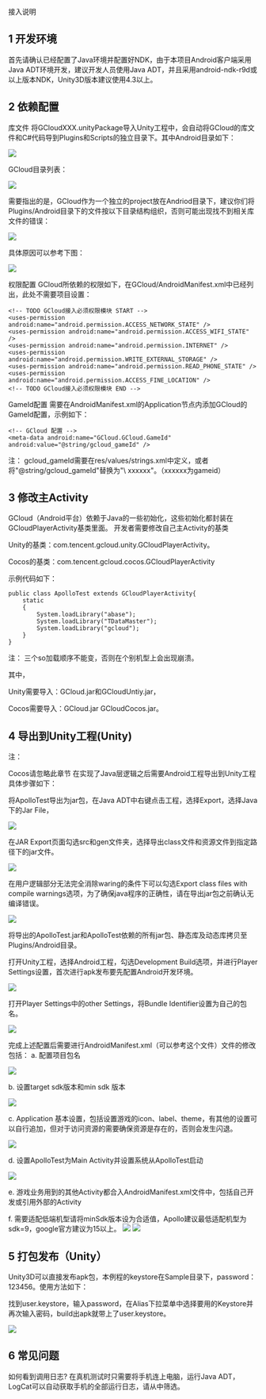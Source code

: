 接入说明
## 1 开发环境
首先请确认已经配置了Java环境并配置好NDK，由于本项目Android客户端采用Java ADT环境开发，建议开发人员使用Java ADT，并且采用android-ndk-r9d或以上版本NDK，Unity3D版本建议使用4.3以上。

## 2 依赖配置
库文件 将GCloudXXX.unityPackage导入Unity工程中，会自动将GCloud的库文件和C#代码导到Plugins和Scripts的独立目录下。其中Android目录如下：

![](http://imgcache.tce.fsphere.cn/static/mc.qcloudimg.com/static/img/398c7397d5208c607930f949f5beaf56/1.png)

GCloud目录列表：

![](http://imgcache.tce.fsphere.cn/static/mc.qcloudimg.com/static/img/477be8c6bd94c2682d4ca2a23182a84b/2.png)
 
需要指出的是，GCloud作为一个独立的project放在Andriod目录下，建议你们将Plugins/Android目录下的文件按以下目录结构组织，否则可能出现找不到相关库文件的错误：

![](http://imgcache.tce.fsphere.cn/static/mc.qcloudimg.com/static/img/deada46e7cbfbbf08ae5fda4591b0084/3.png)

具体原因可以参考下图：

![](http://imgcache.tce.fsphere.cn/static/mc.qcloudimg.com/static/img/e79eeb1e34d8c64bb775e3b5e427d133/4.png)

权限配置 GCloud所依赖的权限如下，在GCloud/AndroidManifest.xml中已经列出，此处不需要项目设置：

    <!-- TODO GCloud接入必须权限模块 START -->
    <uses-permission android:name="android.permission.ACCESS_NETWORK_STATE" />
    <uses-permission android:name="android.permission.ACCESS_WIFI_STATE" />
    <uses-permission android:name="android.permission.INTERNET" />
    <uses-permission android:name="android.permission.WRITE_EXTERNAL_STORAGE" />
    <uses-permission android:name="android.permission.READ_PHONE_STATE" />
    <uses-permission android:name="android.permission.ACCESS_FINE_LOCATION" />
    <!-- TODO GCloud接入必须权限模块 END -->

GameId配置 需要在AndroidManifest.xml的Application节点内添加GCloud的GameId配置，示例如下：

    <!-- GCloud 配置 -->
    <meta-data android:name="GCloud.GCloud.GameId" android:value="@string/gcloud_gameId" />

注： gcloud_gameId需要在res/values/strings.xml中定义，或者将"@string/gcloud_gameId"替换为"\ xxxxxx"。（xxxxxx为gameid）

## 3 修改主Activity
GCloud（Android平台）依赖于Java的一些初始化，这些初始化都封装在GCloudPlayerActivity基类里面。 开发者需要修改自己主Activity的基类

Unity的基类：com.tencent.gcloud.unity.GCloudPlayerActivity。

Cocos的基类：com.tencent.gcloud.cocos.GCloudPlayerActivity

示例代码如下：

    public class ApolloTest extends GCloudPlayerActivity{
    	static
    	{
    		System.loadLibrary("abase");
    		System.loadLibrary("TDataMaster");
    		System.loadLibrary("gcloud");
    	}
    }

注： 三个so加载顺序不能变，否则在个别机型上会出现崩溃。

其中，

Unity需要导入：GCloud.jar和GCloudUntiy.jar，

Cocos需要导入：GCloud.jar GCloudCocos.jar。

## 4 导出到Unity工程(Unity)
注：

Cocos请忽略此章节
在实现了Java层逻辑之后需要Android工程导出到Unity工程具体步骤如下：

将ApolloTest导出为jar包，在Java ADT中右键点击工程，选择Export，选择Java下的Jar File，

![](http://imgcache.tce.fsphere.cn/static/mc.qcloudimg.com/static/img/fbb98648dcd5157bb93f7311608bcd7a/5.png)

在JAR Export页面勾选src和gen文件夹，选择导出class文件和资源文件到指定路径下的jar文件。

![](http://imgcache.tce.fsphere.cn/static/mc.qcloudimg.com/static/img/32e63ad7849311864f844a8d54406482/6.png)

在用户逻辑部分无法完全消除waring的条件下可以勾选Export class files with compile warnings选项，为了确保java程序的正确性，请在导出jar包之前确认无编译错误。

![](http://imgcache.tce.fsphere.cn/static/mc.qcloudimg.com/static/img/7a5856bcc5f31c41e1f329f619904800/7.png)

将导出的ApolloTest.jar和ApolloTest依赖的所有jar包、静态库及动态库拷贝至Plugins/Android目录。

打开Unity工程，选择Android工程，勾选Development Build选项，并进行Player Settings设置，首次进行apk发布要先配置Android开发环境。

![](http://imgcache.tce.fsphere.cn/static/mc.qcloudimg.com/static/img/011dcbad93bc1abe32149408313aca95/8.png)

打开Player Settings中的other Settings，将Bundle Identifier设置为自己的包名。

![](http://imgcache.tce.fsphere.cn/static/mc.qcloudimg.com/static/img/5739877648eac4f8040c9225d96846b3/9.png)

完成上述配置后需要进行AndroidManifest.xml（可以参考这个文件）文件的修改包括：
a. 配置项目包名

![](http://imgcache.tce.fsphere.cn/static/mc.qcloudimg.com/static/img/f961d0a51e91fa1c4ed59d4dbba675ca/10.png)

b. 设置target sdk版本和min sdk 版本

![](http://imgcache.tce.fsphere.cn/static/mc.qcloudimg.com/static/img/33eecbe6c461a92b7594643befd8cc5d/b.png)

c. Application 基本设置，包括设置游戏的icon、label、theme，有其他的设置可以自行追加，但对于访问资源的需要确保资源是存在的，否则会发生闪退。

![](http://imgcache.tce.fsphere.cn/static/mc.qcloudimg.com/static/img/723b4cd1252fb57894ae36d00e0be7f9/c.png)

d. 设置ApolloTest为Main Activity并设置系统从ApolloTest启动

![](http://imgcache.tce.fsphere.cn/static/mc.qcloudimg.com/static/img/d38ab7dd9cd411c8eff7a89614537435/11.png)

e. 游戏业务用到的其他Activity都合入AndroidManifest.xml文件中，包括自己开发或引用外部的Activity

f. 需要适配低端机型请将minSdk版本设为合适值，Apollo建议最低适配机型为sdk=9，google官方建议为15以上。
![](http://imgcache.tce.fsphere.cn/static/mc.qcloudimg.com/static/img/9220264e4838740bddc14cfb016d4b9c/12.png)
![](http://imgcache.tce.fsphere.cn/static/mc.qcloudimg.com/static/img/11965a398daca4b96daccbe79dc45403/13.png)

## 5 打包发布（Unity）
Unity3D可以直接发布apk包，本例程的keystore在Sample目录下，password：123456。使用方法如下：

找到user.keystore，输入password，在Alias下拉菜单中选择要用的Keystore并再次输入密码，build出apk就带上了user.keystore。

![](http://imgcache.tce.fsphere.cn/static/mc.qcloudimg.com/static/img/a84aa549472ccee38095d9817e488c37/14.png)

## 6 常见问题
如何看到调用日志?
在真机测试时只需要将手机连上电脑，运行Java ADT，LogCat可以自动获取手机的全部运行日志，请从中筛选。